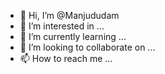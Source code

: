 - 👋 Hi, I’m @Manjududam
- 👀 I’m interested in ...
- 🌱 I’m currently learning ...
- 💞️ I’m looking to collaborate on ...
- 📫 How to reach me ...

<!---
Manjududam/Manjududam is a ✨ special ✨ repository because its `README.md` (this file) appears on your GitHub profile.
You can click the Preview link to take a look at your changes.
--->
